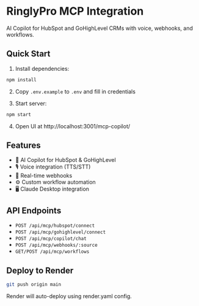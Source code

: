 # RinglyPro MCP Integration

AI Copilot for HubSpot and GoHighLevel CRMs with voice, webhooks, and workflows.

## Quick Start

1. Install dependencies:
```bash
npm install
```

2. Copy `.env.example` to `.env` and fill in credentials

3. Start server:
```bash
npm start
```

4. Open UI at http://localhost:3001/mcp-copilot/

## Features

- 🤖 AI Copilot for HubSpot & GoHighLevel
- 🎙️ Voice integration (TTS/STT)
- 🔔 Real-time webhooks
- ⚙️ Custom workflow automation
- 🖥️ Claude Desktop integration

## API Endpoints

- `POST /api/mcp/hubspot/connect`
- `POST /api/mcp/gohighlevel/connect`
- `POST /api/mcp/copilot/chat`
- `POST /api/mcp/webhooks/:source`
- `GET/POST /api/mcp/workflows`

## Deploy to Render

```bash
git push origin main
```

Render will auto-deploy using render.yaml config.
